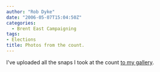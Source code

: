 ```yaml
---
author: "Rob Dyke"
date: "2006-05-07T15:04:50Z"
categories:
  - Brent East Campaigning
tags:
- Elections
title: Photos from the count.
---
```

I've uploaded all the snaps I took at the count [to my gallery](http://www.robdyke.com/gallery2/main.php?g2_view=core.ShowItem&#038;g2_itemId=122&#038;g2_navId=x5cc3ae11 "robdyke.com image gallery").
